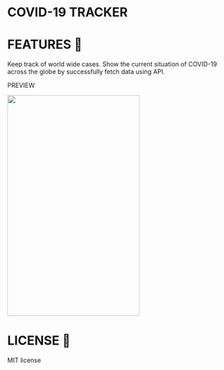 #   COVID-19 TRACKER


 # FEATURES 🚀
 
Keep track of world wide cases.
Show the current situation of COVID-19 across the globe by successfully fetch data using API.



PREVIEW

<img src="https://user-images.githubusercontent.com/53394560/83334978-641a7780-a2c3-11ea-96d4-82f22072be16.gif" width="300" height="500" >



# LICENSE 🔑

MIT license


